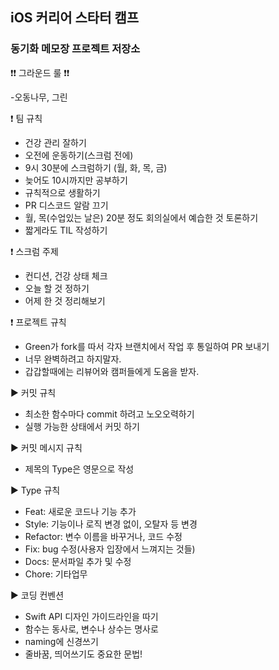 ## iOS 커리어 스타터 캠프

### 동기화 메모장 프로젝트 저장소

❗❗ 그라운드 룰 ❗❗

-오동나무, 그린


❗ 팀 규칙

- 건강 관리 잘하기
- 오전에 운동하기(스크럼 전에)
- 9시 30분에 스크럼하기 (월, 화, 목, 금)
- 늦어도 10시까지만 공부하기
- 규칙적으로 생활하기
- PR 디스코드 알람 끄기
- 월, 목(수업있는 날은) 20분 정도 회의실에서 예습한 것 토론하기
- 짧게라도 TIL 작성하기


❗ 스크럼 주제

- 컨디션, 건강 상태 체크
- 오늘 할 것 정하기
- 어제 한 것 정리해보기


❗ 프로젝트 규칙

- Green가 fork를 따서 각자 브랜치에서 작업 후 통일하여 PR 보내기
- 너무 완벽하려고 하지말자.
- 갑갑할때에는 리뷰어와 캠퍼들에게 도움을 받자.


► 커밋 규칙

- 최소한 함수마다 commit 하려고 노오오력하기
- 실행 가능한 상태에서 커밋 하기

► 커밋 메시지 규칙

- 제목의 Type은 영문으로 작성

► Type 규칙

- Feat: 새로운 코드나 기능 추가
- Style: 기능이나 로직 변경 없이, 오탈자 등 변경
- Refactor: 변수 이름을 바꾸거나, 코드 수정
- Fix: bug 수정(사용자 입장에서 느껴지는 것들)
- Docs: 문서파일 추가 및 수정
- Chore: 기타업무

► 코딩 컨벤션

- Swift API 디자인 가이드라인을 따기
- 함수는 동사로, 변수나 상수는 명사로
- naming에 신경쓰기
- 줄바꿈, 띄어쓰기도 중요한 문법!
